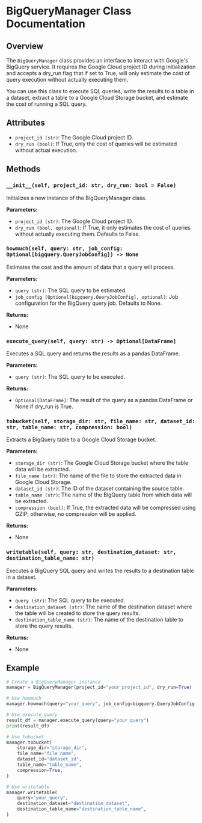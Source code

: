 # BigQueryManager Class Documentation

## Overview

The `BigQueryManager` class provides an interface to interact with Google's BigQuery service. It requires the Google Cloud project ID during initialization and accepts a dry_run flag that if set to True, will only estimate the cost of query execution without actually executing them.

You can use this class to execute SQL queries, write the results to a table in a dataset, extract a table to a Google Cloud Storage bucket, and estimate the cost of running a SQL query.

## Attributes

- `project_id (str)`: The Google Cloud project ID.
- `dry_run (bool)`: If True, only the cost of queries will be estimated without actual execution.

## Methods

### `__init__(self, project_id: str, dry_run: bool = False)`

Initializes a new instance of the BigQueryManager class.

**Parameters:**

- `project_id (str)`: The Google Cloud project ID.
- `dry_run (bool, optional)`: If True, it only estimates the cost of queries without actually executing them. Defaults to False.

### `howmuch(self, query: str, job_config: Optional[bigquery.QueryJobConfig]) -> None`

Estimates the cost and the amount of data that a query will process.

**Parameters:**

- `query (str)`: The SQL query to be estimated.
- `job_config (Optional[bigquery.QueryJobConfig], optional)`: Job configuration for the BigQuery query job. Defaults to None.

**Returns:**

- None

### `execute_query(self, query: str) -> Optional[DataFrame]`

Executes a SQL query and returns the results as a pandas DataFrame.

**Parameters:**

- `query (str)`: The SQL query to be executed.

**Returns:**

- `Optional[DataFrame]`: The result of the query as a pandas DataFrame or None if dry_run is True.

### `tobucket(self, storage_dir: str, file_name: str, dataset_id: str, table_name: str, compression: bool)`

Extracts a BigQuery table to a Google Cloud Storage bucket.

**Parameters:**

- `storage_dir (str)`: The Google Cloud Storage bucket where the table data will be extracted.
- `file_name (str)`: The name of the file to store the extracted data in Google Cloud Storage.
- `dataset_id (str)`: The ID of the dataset containing the source table.
- `table_name (str)`: The name of the BigQuery table from which data will be extracted.
- `compression (bool)`: If True, the extracted data will be compressed using GZIP; otherwise, no compression will be applied.

**Returns:**

- None

### `writetable(self, query: str, destination_dataset: str, destination_table_name: str)`

Executes a BigQuery SQL query and writes the results to a destination table in a dataset.

**Parameters:**

- `query (str)`: The SQL query to be executed.
- `destination_dataset (str)`: The name of the destination dataset where the table will be created to store the query results.
- `destination_table_name (str)`: The name of the destination table to store the query results.

**Returns:**

- None

## Example

```python
# Create a BigQueryManager instance
manager = BigQueryManager(project_id="your_project_id", dry_run=True)

# Use howmuch
manager.howmuch(query="your_query", job_config=bigquery.QueryJobConfig())

# Use execute_query
result_df = manager.execute_query(query="your_query")
print(result_df)

# Use tobucket
manager.tobucket(
    storage_dir="storage_dir",
    file_name="file_name",
    dataset_id="dataset_id",
    table_name="table_name",
    compression=True,
)

# Use writetable
manager.writetable(
    query="your_query",
    destination_dataset="destination_dataset",
    destination_table_name="destination_table_name",
)
```
